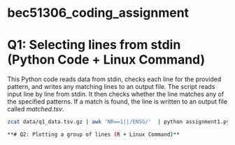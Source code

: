 # bec51306_coding_assignment
# Q1: Selecting lines from stdin (Python Code + Linux Command)
  This Python code reads data from stdin, checks each line for the provided pattern, and writes any matching lines to an output file.
  The script reads input line by line from stdin. It then checks whether the line matches any of the specified patterns. 
  If a match is found, the line is written to an output file called *matched.tsv*.
  ```bash
  zcat data/q1_data.tsv.gz | awk 'NR==1||/ENSG/'  | python assignment1.py data/to_select.tsv  > matched.tsv

**# Q2: Plotting a group of lines (R + Linux Command)**
